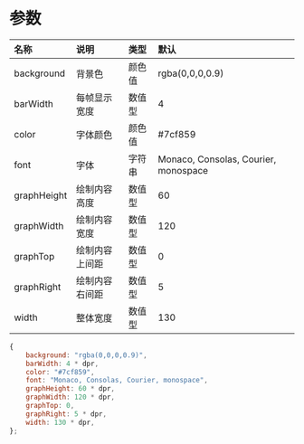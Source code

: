 # 参数

| 名称        | 说明           | 类型   | 默认                                 |
| :---------- | :------------- | :----- | :----------------------------------- |
| background  | 背景色         | 颜色值 | rgba(0,0,0,0.9)                      |
| barWidth    | 每帧显示宽度   | 数值型 | 4                                    |
| color       | 字体颜色       | 颜色值 | #7cf859                              |
| font        | 字体           | 字符串 | Monaco, Consolas, Courier, monospace |
| graphHeight | 绘制内容高度   | 数值型 | 60                                   |
| graphWidth  | 绘制内容宽度   | 数值型 | 120                                  |
| graphTop    | 绘制内容上间距 | 数值型 | 0                                    |
| graphRight  | 绘制内容右间距 | 数值型 | 5                                    |
| width       | 整体宽度       | 数值型 | 130                                  |

```javascript
{
    background: "rgba(0,0,0,0.9)",
    barWidth: 4 * dpr,
    color: "#7cf859",
    font: "Monaco, Consolas, Courier, monospace",
    graphHeight: 60 * dpr,
    graphWidth: 120 * dpr,
    graphTop: 0,
    graphRight: 5 * dpr,
    width: 130 * dpr,
};
```
